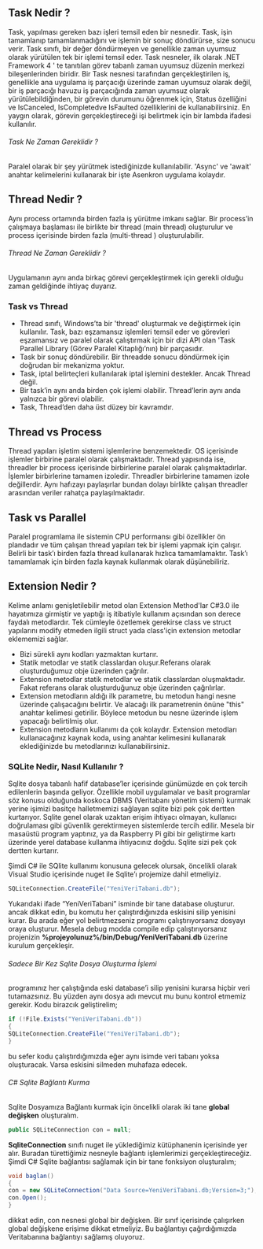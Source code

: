 ## Task Nedir ?

Task, yapılması gereken bazı işleri temsil eden bir nesnedir. Task, işin tamamlanıp tamamlanmadığını ve işlemin bir sonuç döndürürse, size sonucu verir. Task sınıfı, bir değer döndürmeyen ve genellikle zaman uyumsuz olarak yürütülen tek bir işlemi temsil eder. Task nesneler, ilk olarak .NET Framework 4 ' te tanıtılan görev tabanlı zaman uyumsuz düzenin merkezi bileşenlerinden biridir. Bir Task nesnesi tarafından gerçekleştirilen iş, genellikle ana uygulama iş parçacığı üzerinde zaman uyumsuz olarak değil, bir iş parçacığı havuzu iş parçacığında zaman uyumsuz olarak yürütülebildiğinden, bir görevin durumunu öğrenmek için, Status özelliğini ve IsCanceled, IsCompletedve IsFaulted özelliklerini de kullanabilirsiniz. En yaygın olarak, görevin gerçekleştireceği işi belirtmek için bir lambda ifadesi kullanılır.

###### Task Ne Zaman Gereklidir ?

Paralel olarak bir şey yürütmek istediğinizde kullanılabilir. 'Async' ve 'await' anahtar kelimelerini kullanarak bir işte Asenkron uygulama kolaydır.

## Thread Nedir ?

Aynı process ortamında birden fazla iş yürütme imkanı sağlar. Bir process’in çalışmaya başlaması ile birlikte bir thread (main thread) oluşturulur ve process içerisinde birden fazla (multi-thread ) oluşturulabilir.

###### Thread Ne Zaman Gereklidir ?

Uygulamanın aynı anda birkaç görevi gerçekleştirmek için gerekli olduğu zaman geldiğinde ihtiyaç duyarız.

### Task vs Thread

- Thread sınıfı, Windows’ta bir 'thread' oluşturmak ve değiştirmek için kullanılır. Task, bazı eşzamansız işlemleri temsil eder ve görevleri eşzamansız ve paralel olarak çalıştırmak için bir dizi API olan 'Task Parallel Library (Görev Paralel Kitaplığı’nın) bir parçasıdır.
- Task bir sonuç döndürebilir. Bir threadde sonucu döndürmek için doğrudan bir mekanizma yoktur.
- Task, iptal belirteçleri kullanılarak iptal işlemini destekler. Ancak Thread değil.
- Bir task’in aynı anda birden çok işlemi olabilir. Thread’lerin aynı anda yalnızca bir görevi olabilir.
- Task, Thread’den daha üst düzey bir kavramdır.

## Thread vs Process

Thread yapıları işletim sistemi işlemlerine benzemektedir. OS içerisinde işlemler birbirine paralel olarak çalışmaktadır. Thread yapısında ise, threadler bir process içerisinde birbirlerine paralel olarak çalışmaktadırlar. İşlemler birbirlerine tamamen izoledir. Threadler birbirlerine tamamen izole değillerdir. Aynı hafızayı paylaşırlar bundan dolayı birlikte çalışan threadler arasından veriler rahatça paylaşılmaktadır.

## Task vs Parallel

Paralel programlama ile sistemin CPU performansı gibi özellikler ön plandadır ve tüm çalışan thread yapıları tek bir işlemi yapmak için çalışır. Belirli bir task’ı birden fazla thread kullanarak hızlıca tamamlamaktır. Task’ı tamamlamak için birden fazla kaynak kullanmak olarak düşünebiliriz.

## Extension Nedir ?

Kelime anlamı genişletilebilir metod olan Extension Method'lar C#3.0 ile hayatımıza girmiştir ve yaptığı iş itibatiyle kullanım açısından son derece faydalı metodlardır. Tek cümleyle özetlemek gerekirse class ve struct yapılarını modify etmeden ilgili struct yada class'için extension metodlar eklememizi sağlar.

- Bizi sürekli aynı kodları yazmaktan kurtarır.
- Statik metodlar ve statik classlardan oluşur.Referans olarak oluşturduğumuz obje üzerinden çağrılır.
- Extension metodlar statik metodlar ve statik classlardan oluşmaktadır. Fakat referans olarak oluşturduğunuz obje üzerinden çağrılırlar.
- Extension metodların aldığı ilk parametre, bu metodun hangi nesne üzerinde çalışacağını belirtir. Ve alacağı ilk parametrenin önüne "this" anahtar kelimesi getirilir. Böylece metodun bu nesne üzerinde işlem yapacağı belirtilmiş olur.
- Extension metodların kullanımı da çok kolaydır. Extension metodları kullanacağınız kaynak koda, using anahtar kelimesini kullanarak eklediğinizde bu metodlarınızı kullanabilirsiniz.

### SQLite Nedir, Nasıl Kullanılır ?
Sqlite dosya tabanlı hafif database’ler içerisinde günümüzde en çok tercih edilenlerin başında geliyor. Özellikle mobil uygulamalar ve basit programlar söz konusu olduğunda koskoca DBMS (Veritabanı yönetim sistemi) kurmak yerine işimizi basitçe halletmemizi sağlayan sqlite bizi pek çok dertten kurtarıyor. Sqlite genel olarak uzaktan erişim ihtiyacı olmayan, kullanıcı doğrulaması gibi güvenlik gerektirmeyen sistemlerde tercih edilir. Mesela bir masaüstü program yaptınız, ya da Raspberry Pi gibi bir geliştirme kartı üzerinde yerel database kullanma ihtiyacınız doğdu. Sqlite sizi pek çok dertten kurtarır.

Şimdi C# ile SQlite kullanımı konusuna gelecek olursak, öncelikli olarak Visual Studio içerisinde nuget ile Sqlite’ı projemize dahil etmeliyiz.

```c#
SQLiteConnection.CreateFile("YeniVeriTabani.db");
```

 Yukarıdaki ifade “YeniVeriTabani” isminde bir tane database oluşturur. ancak dikkat edin, bu komutu her çalıştırdığınızda eskisini silip yenisini kurar. Bu arada eğer yol belirtmezseniz programı çalıştırıyorsanız dosyayı oraya oluşturur. Mesela debug modda compile edip çalıştırıyorsanız projenizin **%projeyolunuz%/bin/Debug/YeniVeriTabani.db** üzerine kurulum gerçekleşir.

###### Sadece Bir Kez Sqlite Dosya Oluşturma İşlemi

programınız her çalıştığında eski database’i silip yenisini kurarsa hiçbir veri tutamazsınız. Bu yüzden aynı dosya adı mevcut mu bunu kontrol etmemiz gerekir. Kodu birazcık geliştirelim;

```c#
if (!File.Exists("YeniVeriTabani.db"))
{
SQLiteConnection.CreateFile("YeniVeriTabani.db");
}
```

bu sefer kodu çalıştırdığımızda eğer aynı isimde veri tabanı yoksa oluşturacak. Varsa eskisini silmeden muhafaza edecek.

###### C# Sqlite Bağlantı Kurma

Sqlite Dosyamıza Bağlantı kurmak için öncelikli olarak iki tane **global değişken** oluşturalım.

```c#
public SQLiteConnection con = null;
```

**SqliteConnection** sınıfı nuget ile yüklediğimiz kütüphanenin içerisinde yer alır. Buradan türettiğimiz nesneyle bağlantı işlemlerimizi gerçekleştireceğiz. Şimdi C# Sqlite bağlantısı sağlamak için bir tane fonksiyon oluşturalım;

```c#
void baglan()
{
con = new SQLiteConnection("Data Source=YeniVeriTabani.db;Version=3;");
con.Open();
}
```

dikkat edin, con nesnesi global bir değişken. Bir sınıf içerisinde çalışırken global değişkene erişime dikkat etmeliyiz. Bu bağlantıyı çağırdığımızda Veritabanına bağlantıyı sağlamış oluyoruz.